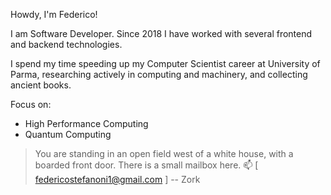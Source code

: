 
Howdy, I'm Federico!

I am Software Developer. Since 2018 I have worked with several frontend and backend technologies.

I spend my time speeding up my Computer Scientist career at University of Parma, researching actively in computing and machinery, and collecting ancient books.

Focus on:
- High Performance Computing
- Quantum Computing

> You are standing in an open field west of a white house, with a boarded front door. There is a small mailbox here.
> 📫 [ federicostefanoni1@gmail.com ]
> -- Zork
